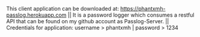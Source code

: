 This client application can be downloaded at: https://phantxmh-passlog.herokuapp.com
||
It is a password logger which consumes a restful API that can be found on my github account
as Passlog-Server.
||
Credentials for application: username > phantxmh | password > 1234
